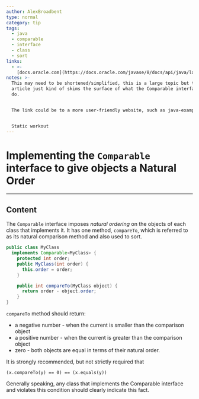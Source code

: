 ```yaml
---
author: AlexBroadbent
type: normal
category: tip
tags:
  - java
  - comparable
  - interface
  - class
  - sort
links:
  - >-
    [docs.oracle.com](https://docs.oracle.com/javase/8/docs/api/java/lang/Comparable.html){website}
notes: >-
  This may need to be shortened/simplified, this is a large topic but this
  article just kind of skims the surface of what the Comparable interface can
  do.


  The link could be to a more user-friendly website, such as java-examples.com.


  Static workout
---
```


# Implementing the `Comparable` interface to give objects a Natural Order


---

## Content

The `Comparable` interface imposes *natural ordering* on the objects of each class that implements it. It has one method, `compareTo`, which is referred to as its natural comparison method and also used to sort.

```java
public class MyClass 
  implements Comparable<MyClass> {
    protected int order;
    public MyClass(int order) {
      this.order = order;
    }

    public int compareTo(MyClass object) {
      return order - object.order;
    }
}
```

`compareTo` method should return:

- a negative number - when the current is smaller than the comparison object
- a positive number - when the current is greater than the comparison object
- zero - both objects are equal in terms of their natural order.

It is strongly recommended, but not strictly required that 

`(x.compareTo(y) == 0) == (x.equals(y))`

Generally speaking, any class that implements the Comparable interface and violates this condition should clearly indicate this fact.
